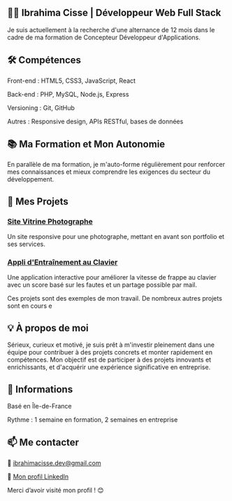 ## 👨‍💻 Ibrahima Cisse | Développeur Web Full Stack
Je suis actuellement à la recherche d'une alternance de 12 mois dans le cadre de ma formation de Concepteur Développeur d'Applications.

## 🛠️ Compétences
Front-end : HTML5, CSS3, JavaScript, React

Back-end : PHP, MySQL, Node.js, Express

Versioning : Git, GitHub

Autres : Responsive design, APIs RESTful, bases de données

## 📚 Ma Formation et Mon Autonomie
En parallèle de ma formation, je m'auto-forme régulièrement pour renforcer mes connaissances et mieux comprendre les exigences du secteur du développement.

## 🚀 Mes Projets
### [Site Vitrine Photographe](https://ibrahimacisse10.github.io/AzerType/)
Un site responsive pour une photographe, mettant en avant son portfolio et ses services.

### [Appli d'Entraînement au Clavier](lien-vers-le-repository)
Une application interactive pour améliorer la vitesse de frappe au clavier avec un score basé sur les fautes et un partage possible par mail.

Ces projets sont des exemples de mon travail. De nombreux autres projets sont en cours e
## 💡 À propos de moi
Sérieux, curieux et motivé, je suis prêt à m'investir pleinement dans une équipe pour contribuer à des projets concrets et monter rapidement en compétences. Mon objectif est de participer à des projets innovants et enrichissants, et d'acquérir une expérience significative en entreprise.

## 📍 Informations
Basé en Île-de-France

Rythme : 1 semaine en formation, 2 semaines en entreprise

## 📫 Me contacter
📧 ibrahimacisse.dev@gmail.com

🔗 [Mon profil LinkedIn](https://www.linkedin.com/in/ibrahima-cisse10)


Merci d’avoir visité mon profil ! 😊
